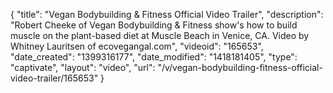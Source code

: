{
    "title": "Vegan Bodybuilding & Fitness Official Video Trailer",
    "description": "Robert Cheeke of Vegan Bodybuilding & Fitness show's how to build muscle on the plant-based diet at Muscle Beach in Venice, CA. Video by Whitney Lauritsen of ecovegangal.com",
    "videoid": "165653",
    "date_created": "1399316177",
    "date_modified": "1418181405",
    "type": "captivate",
    "layout": "video",
    "url": "\/v\/vegan-bodybuilding-fitness-official-video-trailer\/165653"
}